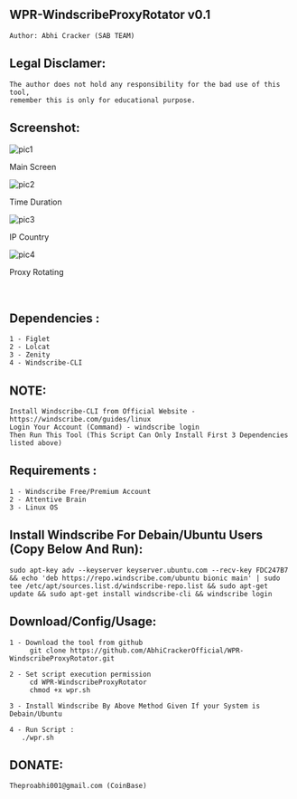 ## WPR-WindscribeProxyRotator v0.1
    Author: Abhi Cracker (SAB TEAM)

## Legal Disclamer:
    The author does not hold any responsibility for the bad use of this tool,
    remember this is only for educational purpose.

## Screenshot:
![pic1](https://i.imgur.com/czttZsV.png)

Main Screen

![pic2](https://i.imgur.com/Pc22r8V.png)

Time Duration

![pic3](https://i.imgur.com/1Nm8LdK.png)

IP Country

![pic4](https://i.imgur.com/0rJmmbk.png)

Proxy Rotating

<br />

## Dependencies :
    1 - Figlet
	2 - Lolcat
	3 - Zenity
	4 - Windscribe-CLI

## NOTE:
    Install Windscribe-CLI from Official Website - https://windscribe.com/guides/linux
    Login Your Account (Command) - windscribe login 
    Then Run This Tool (This Script Can Only Install First 3 Dependencies listed above)
    
## Requirements :  
    1 - Windscribe Free/Premium Account
    2 - Attentive Brain 
    3 - Linux OS
    
## Install Windscribe For Debain/Ubuntu Users (Copy Below And Run):
    sudo apt-key adv --keyserver keyserver.ubuntu.com --recv-key FDC247B7 && echo 'deb https://repo.windscribe.com/ubuntu bionic main' | sudo tee /etc/apt/sources.list.d/windscribe-repo.list && sudo apt-get update && sudo apt-get install windscribe-cli && windscribe login
    
## Download/Config/Usage:
    1 - Download the tool from github
         git clone https://github.com/AbhiCrackerOfficial/WPR-WindscribeProxyRotator.git
	 
    2 - Set script execution permission
         cd WPR-WindscribeProxyRotator
         chmod +x wpr.sh
	 
    3 - Install Windscribe By Above Method Given If your System is Debain/Ubuntu
    
    4 - Run Script :
       ./wpr.sh
         
## DONATE:
    Theproabhi001@gmail.com (CoinBase)
